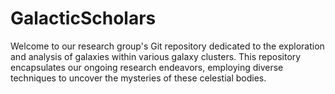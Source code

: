 # GalacticScholars
Welcome to our research group's Git repository dedicated to the exploration and analysis of galaxies within various galaxy clusters. This repository encapsulates our ongoing research endeavors, employing diverse techniques to uncover the mysteries of these celestial bodies. 
